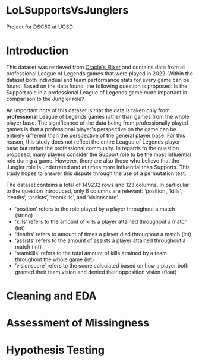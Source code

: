 # LoLSupportsVsJunglers
Project for DSC80 at UCSD

# Introduction

This dataset was retrieved from [Oracle's Elixer](https://oracleselixir.com/tools/downloads) and contains data from all professional League of Legends games that were played in 2022. Within the dataset both individual and team performance stats for every game can be found. Based on the data found, the following question is proposed: Is the Support role in a professional League of Legends game more important in comparison to the Jungler role?

An important note of this dataset is that the data is taken only from **professional** League of Legends games rather than games from the whole player base. The significance of the data being from professionally played games is that a professional player's perspective on the game can be entirely different than the perspective of the general player base. For this reason, this study does not reflect the entire League of Legends player base but rather the professional community. In regards to the question proposed, many players consider the Support role to be the most influential role during a game. However, there are also those who believe that the Jungler role is underrated and at times more influential than Supports. This study hopes to answer this dispute through the use of a permutation test.

The dataset contains a total of 149232 rows and 123 columns. In particular to the question introduced, only 6 columns are relevant: ‘position’, ‘kills’, ‘deaths’, ‘assists’, ‘teamkills’, and ‘visionscore’.
- ‘position’ refers to the role played by a player throughout a match (string)
- ‘kills’ refers to the amount of kills a player attained throughout a match (int)
- ‘deaths’ refers to amount of times a player died throughout a match (int)
- ‘assists’ refers to the amount of assists a player attained throughout a match (int)
- ‘teamkills’ refers to the total amount of kills attained by a team throughout the whole game (int)
- ‘visionscore’ refers to the score calculated based on how a player both granted their team vision and denied their opposition vision (float)

# Cleaning and EDA

# Assessment of Missingness

# Hypothesis Testing